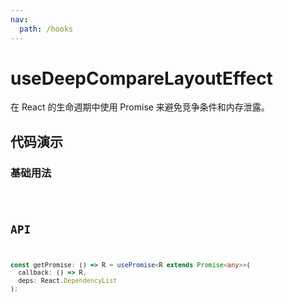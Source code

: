 ```yaml
---
nav:
  path: /hooks
---
```


# useDeepCompareLayoutEffect

在 React 的生命週期中使用 Promise 来避免竞争条件和内存泄露。

## 代码演示

### 基础用法

<code src="./demo/demo1.tsx" />

## API

```typescript
const getPromise: () => R = usePromise<R extends Promise<any>>(
  callback: () => R,
  deps: React.DependencyList
);
```
